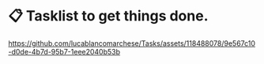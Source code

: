 # 📋 Tasklist to get things done.






https://github.com/lucablancomarchese/Tasks/assets/118488078/9e567c10-d0de-4b7d-95b7-1eee2040b53b

